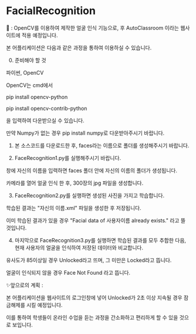 # FacialRecognition
📢 : OpenCV를 이용하여 제작한 얼굴 인식 기능으로, 후 AutoClassroom 이라는 웹사이트에 적용 예정입니다.


본 어플리케이션은 다음과 같은 과정을 통하여 이용하실 수 있습니다.


0. 준비해야 할 것

파이썬, OpenCV

OpenCV는 cmd에서

pip install opencv-python

pip install opencv-contrib-python

을 입력하여 다운받으실 수 있습니다.

만약 Numpy가 없는 경우 pip install numpy로 다운받아주시기 바랍니다.


1. 본 소스코드를 다운로드한 후, faces라는 이름으로 폴더를 생성해주시기 바랍니다.


2. FaceRecognition1.py를 실행해주시기 바랍니다.

창에 자신의 이름을 입력하면 faces 폴더 안에 자신의 이름의 폴더가 생성됩니다.

카메라를 열어 얼굴 인식 한 후, 300장의 jpg 파일을 생성합니다.


3. FaceRecognition2.py를 실행하면 생성된 사진을 가지고 학습합니다.

학습된 결과는 "자신의 이름.xml" 파일을 생성한 후 저장됩니다. 

이미 학습된 결과가 있을 경우 "Facial data of 사용자이름 already exists." 라고 뜰 것입니다.


4. 마지막으로 FaceRecognition3.py를 실행하면 학습된 결과를 모두 추합한 다음, 현재 사용자의 얼굴을 인식하여 저장된 데이터와 비교합니다.

유사도가 85이상일 경우 Unlocked라고 뜨며, 그 미만은 Locked라고 뜹니다.

얼굴이 인식되지 않을 경우 Face Not Found 라고 뜹니다.


✨앞으로의 계획 : 

본 어플리케이션을 웹사이트의 로그인창에 넣어 Unlocked가 2초 이상 지속될 경우 잠금해제를 시킬 예정입니다.

이를 통하여 학생들이 온라인 수업을 듣는 과정을 간소화하고 편리하게 할 수 있을 것으로 보입니다.
